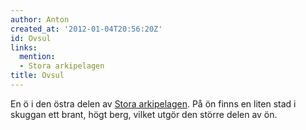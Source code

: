 ```yaml
---
author: Anton
created_at: '2012-01-04T20:56:20Z'
id: Ovsul
links:
  mention:
  - Stora arkipelagen
title: Ovsul
---
```


En ö i den östra delen av [Stora arkipelagen]. På ön finns en liten stad i skuggan ett brant, högt
berg, vilket utgör den större delen av ön.

  [Stora arkipelagen]: Stora_arkipelagen
